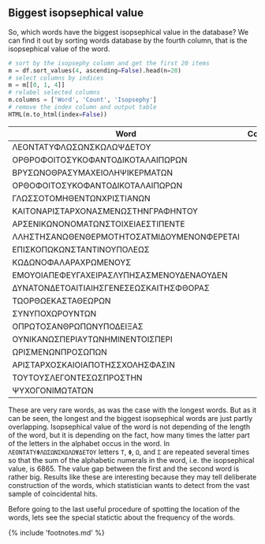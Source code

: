 ## Biggest isopsephical value

So, which words have the biggest isopsephical value in the database? We
can find it out by sorting words database by the fourth column, that is
the isopsephical value of the word.

```python
# sort by the isopsephy column and get the first 20 items
m = df.sort_values(4, ascending=False).head(n=20)
# select columns by indices
m = m[[0, 1, 4]]
# relabel selected columns
m.columns = ['Word', 'Count', 'Isopsephy']
# remove the index column and output table
HTML(m.to_html(index=False))
```

| Word                                         | Count | Isopsephy |
|----------------------------------------------|:-----:|:---------:|
| ΛΕΟΝΤΑΤΥΦΛΩΣΩΝΣΚΩΛΩΨΔΕΤΟΥ                    | 1     | 6865      |
| ΟΡΘΡΟΦΟΙΤΟΣΥΚΟΦΑΝΤΟΔΙΚΟΤΑΛΑΙΠΩΡΩΝ            | 1     | 5186      |
| ΒΡΥΣΩΝΟΘΡΑΣΥΜΑΧΕΙΟΛΗΨΙΚΕΡΜΑΤΩΝ               | 2     | 5122      |
| ΟΡΘΟΦΟΙΤΟΣΥΚΟΦΑΝΤΟΔΙΚΟΤΑΛΑΙΠΩΡΩΝ             | 2     | 5086      |
| ΓΛΩΣΣΟΤΟΜΗΘΕΝΤΩΝΧΡΙΣΤΙΑΝΩΝ                   | 1     | 5056      |
| ΚΑΙΤΟΝΑΡΙΣΤΑΡΧΟΝΑΣΜΕΝΩΣΤΗΝΓΡΑΦΗΝΤΟΥ          | 1     | 4969      |
| ΑΡΣΕΝΙΚΩΝΟΝΟΜΑΤΩΝΣΤΟΙΧΕΙΑΕΣΤΙΠΕΝΤΕ           | 1     | 4768      |
| ΛΛΗΣΤΗΣΑΝΩΘΕΝΘΕΡΜΟΤΗΤΟΣΑΤΜΙΔΟΥΜΕΝΟΝΦΕΡΕΤΑΙ   | 1     | 4754      |
| ΕΠΙΣΚΟΠΩΚΩΝΣΤΑΝΤΙΝΟΥΠΟΛΕΩΣ                   | 1     | 4701      |
| ΚΩΔΩΝΟΦΑΛΑΡΑΧΡΩΜΕΝΟΥΣ                        | 1     | 4642      |
| ΕΜΟΥΟΙΑΠΕΦΕΥΓΑΧΕΙΡΑΣΛΥΠΗΣΑΣΜΕΝΟΥΔΕΝΑΟΥΔΕΝ    | 1     | 4579      |
| ΔΥΝΑΤΟΝΔΕΤΟΑΙΤΙΑΙΗΣΓΕΝΕΣΕΩΣΚΑΙΤΗΣΦΘΟΡΑΣ      | 1     | 4481      |
| ΤΩΟΡΘΩΕΚΑΣΤΑΘΕΩΡΩΝ                           | 1     | 4370      |
| ΣΥΝΥΠΟΧΩΡΟΥΝΤΩΝ                              | 1     | 4370      |
| ΟΠΡΩΤΟΣΑΝΘΡΩΠΩΝΥΠΟΔΕΙΞΑΣ                     | 1     | 4340      |
| ΟΥΝΙΚΑΝΩΣΠΕΡΙΑΥΤΩΝΗΜΙΝΕΝΤΟΙΣΠΕΡΙ             | 1     | 4285      |
| ΩΡΙΣΜΕΝΩΝΠΡΟΣΩΠΩΝ                            | 1     | 4235      |
| ΑΡΙΣΤΑΡΧΟΣΚΑΙΟΙΑΠΟΤΗΣΣΧΟΛΗΣΦΑΣΙΝ             | 1     | 4221      |
| ΤΟΥΤΟΥΣΛΕΓΟΝΤΕΣΩΣΠΡΟΣΤΗΝ                     | 1     | 4211      |
| ΨΥΧΟΓΟΝΙΜΩΤΑΤΩΝ                              | 1     | 4194      |

These are very rare words, as was the case with the longest words. But as it can
be seen, the longest and the biggest isopsephical words are just partly
overlapping. Isopsephical value of the word is not depending of the length of
the word, but it is depending on the fact, how many times the latter part of
the letters in the alphabet occus in the word. In `ΛΕΟΝΤΑΤΥΦΛΩΣΩΝΣΚΩΛΩΨΔΕΤΟΥ`
letters `Τ`, `Φ`, `Ω`, and `Σ` are repeated several times so that the sum of
the alphabetic numerals in the word, i.e. the isopsephical value, is 6865. The
value gap between the first and the second word is rather big. Results like
these are interesting because they may tell deliberate construction of the
words, which statistician wants to detect from the vast sample of coincidental
hits.

Before going to the last useful procedure of spotting the location of the words,
lets see the special statictic about the frequency of the words.

{% include 'footnotes.md' %}
